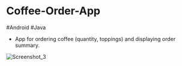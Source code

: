 # Coffee-Order-App
#Android #Java

- App for ordering coffee (quantity, toppings) and displaying order summary.

![Screenshot_3](https://user-images.githubusercontent.com/19306396/120643464-7d29ab80-c476-11eb-8a8e-063f0d81f15b.png)
